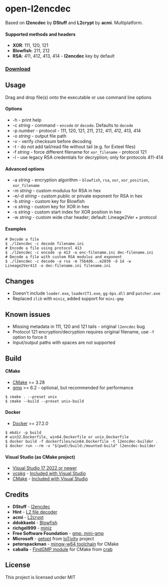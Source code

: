 # open-l2encdec
Based on **l2encdec** by **DStuff** and **L2crypt** by **acmi**. Multiplatform.

#### Supported methods and headers
- **XOR**: 111, 120, 121
- **Blowfish**: 211, 212
- **RSA**: 411, 412, 413, 414 - **l2encdec** key by default

### [Download](https://github.com/ritsuwastaken/open-l2encdec/releases/latest)

## Usage
Drag and drop file(s) onto the executable or use command line options

#### Options
- -h - print help
- -c *string* - command - `encode` or `decode`. Defaults to `decode`
- -p *number* - protocol - 111, 120, 121, 211, 212, 411, 412, 413, 414
- -o *string* - output file path
- -v - verify checksum before decoding
- -t - do not add tail/read file without tail (e.g. for Exteel files)
- -f *string* - force different filename for `xor_filename` - protocol 121
- -l - use legacy RSA credentials for decryption; only for protocols 411-414

#### Advanced options
- -a *string* - encryption algorithm - `blowfish`, `rsa`, `xor`, `xor_position`, `xor_filename`
- -m *string* - custom modulus for RSA in hex
- -e/-d *string* - custom public or private exponent for RSA in hex
- -b *string* - custom key for Blowfish
- -x *string* - custom key for XOR in hex
- -s *string* - custom start index for XOR position in hex
- -w *string* - custom wide char header; default: Lineage2Ver + protocol

#### Examples
```shell
# Decode a file
$ ./l2encdec -c decode filename.ini
# Encode a file using protocol 413
$ ./l2encdec -c encode -p 413 -o enc-filename.ini dec-filename.ini
# Decode a file with custom RSA modulus and exponent
$ ./l2encdec -c decode -a rsa -m 75b4d6...e2039 -d 1d -w Lineage2Ver413 -o dec-filename.ini filename.ini
```

## Changes
- Doesn't include `loader.exe`, `loaderCT1.exe`, `gg-bps.dll` and `patcher.exe`
- Replaced `zlib` with `miniz`, added support for `mini-gmp`

## Known issues
- Missing metadata in 111, 120 and 121 tails - original `l2encdec` bug
- Protocol 121 encryption/decryption requires original filename, use `-f` option to force it
- Input/output paths with spaces are not supported

## Build
#### CMake
- [CMake](https://cmake.org/download/) >= 3.28
- [gmp](https://gmplib.org/) >= 6.2 - optional, but recommended for performance
```shell
$ cmake . --preset unix
$ cmake --build --preset unix-build
```
#### Docker
- [Docker](https://docs.docker.com/get-started/get-docker/) >= 27.2.0
```shell
$ mkdir -p build
# win32.Dockerfile, win64.Dockerfile or unix.Dockerfile
$ docker build -f dockerfiles/win64.Dockerfile -t l2encdec-builder .  
$ docker run --rm -v "$(pwd)/build:/mounted-build" l2encdec-builder
```
#### Visual Studio (as CMake project)
- [Visual Studio 17 2022 or newer](https://visualstudio.microsoft.com/downloads/)
- [vcpkg](https://github.com/microsoft/vcpkg) - [Included with Visual Studio](https://devblogs.microsoft.com/cppblog/vcpkg-is-now-included-with-visual-studio/)
- [CMake](https://cmake.org/) - [Included with Visual Studio](https://learn.microsoft.com/en-us/cpp/build/cmake-projects-in-visual-studio?view=msvc-170#installation)

## Credits
- **DStuff** - [l2encdec](https://web.archive.org/web/20111021065705/http://dstuff.luftbrandzlung.org/l2.php)
- **Hint** - [L2 file decoder](https://archive.ph/i7GPD)
- **acmi** - [L2crypt](https://github.com/acmi/L2crypt)
- **ddokkaebi** - [Blowfish](https://github.com/ddokkaebi/Blowfish)
- **richgel999** - [miniz](https://github.com/richgel999/miniz)
- **Free Software Foundation** - [gmp, mini-gmp](https://gmplib.org/)
- **Microsoft** - [getopt](https://github.com/iotivity/iotivity/blob/master/resource/c_common/windows/src/getopt.c) from [IoTivity](https://github.com/iotivity/iotivity) project
- **peterspackman** - [mingw-w64 toolchain](https://gist.github.com/peterspackman/8cf73f7f12ba270aa8192d6911972fe8) for CMake
- **caballa** - [FindGMP module](https://github.com/seahorn/crab/blob/master/cmake/FindGMP.cmake) for CMake from [crab](https://github.com/seahorn/crab)

## License
This project is licensed under MIT
